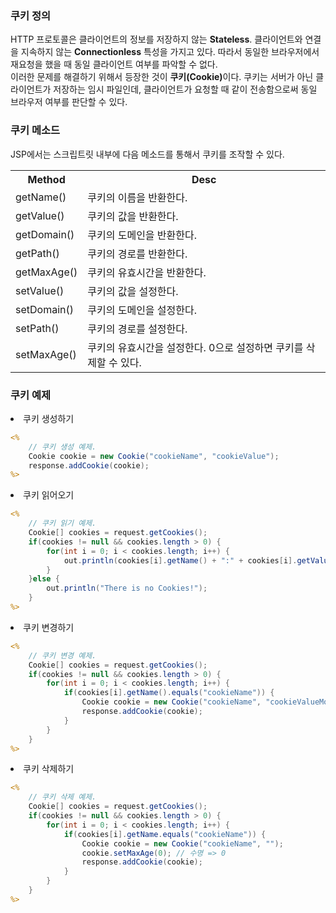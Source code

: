 <h3>쿠키 정의</h3>
<p>HTTP 프로토콜은 클라이언트의 정보를 저장하지 않는 <b>Stateless</b>. 클라이언트와 연결을 지속하지 않는 <b>Connectionless</b> 특성을 가지고 있다. 따라서 동일한 브라우저에서 재요청을 했을 때 동일 클라이언트 여부를 파악할 수 없다.<br>이러한 문제를 해결하기 위해서 등장한 것이 <b>쿠키(Cookie)</b>이다. 쿠키는 서버가 아닌 클라이언트가 저장하는 임시 파일인데, 클라이언트가 요청할 때 같이 전송함으로써 동일 브라우저 여부를 판단할 수 있다.</p>

<h3>쿠키 메소드</h3>
<p>JSP에서는 스크립트릿 내부에 다음 메소드를 통해서 쿠키를 조작할 수 있다.</p>
<table>
    <th>Method</th>
    <th>Desc</th>
    <tr>
        <td>getName()</td>
        <td>쿠키의 이름을 반환한다.</td>
    </tr>
    <tr>
        <td>getValue()</td>
        <td>쿠키의 값을 반환한다.</td>
    </tr>
    <tr>
        <td>getDomain()</td>
        <td>쿠키의 도메인을 반환한다.</td>
    </tr>
    <tr>
        <td>getPath()</td>
        <td>쿠키의 경로를 반환한다.</td>
    </tr>
    <tr>
        <td>getMaxAge()</td>
        <td>쿠키의 유효시간을 반환한다.</td>
    </tr>
    <tr>
        <td>setValue()</td>
        <td>쿠키의 값을 설정한다.</td>
    </tr>
    <tr>
        <td>setDomain()</td>
        <td>쿠키의 도메인을 설정한다.</td>
    </tr>
    <tr>
        <td>setPath()</td>
        <td>쿠키의 경로를 설정한다.</td>
    </tr>
    <tr>
        <td>setMaxAge()</td>
        <td>쿠키의 유효시간을 설정한다. 0으로 설정하면 쿠키를 삭제할 수 있다.</td>
    </tr>
</table>

<h3>쿠키 예제</h3>
<li>쿠키 생성하기</li>

```jsp
<%
    // 쿠키 생성 예제.
    Cookie cookie = new Cookie("cookieName", "cookieValue");
    response.addCookie(cookie);
%>
```

<li>쿠키 읽어오기</li>

```jsp
<%
    // 쿠키 읽기 예제.
    Cookie[] cookies = request.getCookies();
    if(cookies != null && cookies.length > 0) {
        for(int i = 0; i < cookies.length; i++) {
            out.println(cookies[i].getName() + ":" + cookies[i].getValue());
        }
    }else {
        out.println("There is no Cookies!");
    }
%>
```

<li>쿠키 변경하기</li>

```jsp
<%
    // 쿠키 변경 예제.
    Cookie[] cookies = request.getCookies();
    if(cookies != null && cookies.length > 0) {
        for(int i = 0; i < cookies.length; i++) {
            if(cookies[i].getName().equals("cookieName")) {
                Cookie cookie = new Cookie("cookieName", "cookieValueModified");
                response.addCookie(cookie);
            }
        }
    }
%>
```

<li>쿠키 삭제하기</li>

```jsp
<%
    // 쿠키 삭제 예제.
    Cookie[] cookies = request.getCookies();
    if(cookies != null && cookies.length > 0) {
        for(int i = 0; i < cookies.length; i++) {
            if(cookies[i].getName.equals("cookieName")) {
                Cookie cookie = new Cookie("cookieName", "");
                cookie.setMaxAge(0); // 수명 => 0
                response.addCookie(cookie);
            }
        }
    }
%>
```